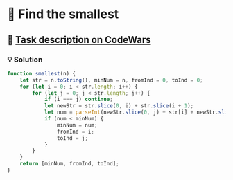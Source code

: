 # 📝 Find the smallest

## 🔗 [Task description on CodeWars](https://www.codewars.com/kata/573992c724fc289553000e95)

### 💡 Solution

```javascript
function smallest(n) {
    let str = n.toString(), minNum = n, fromInd = 0, toInd = 0;
    for (let i = 0; i < str.length; i++) {
        for (let j = 0; j < str.length; j++) {
            if (i === j) continue;
            let newStr = str.slice(0, i) + str.slice(i + 1);
            let num = parseInt(newStr.slice(0, j) + str[i] + newStr.slice(j));
            if (num < minNum) {
                minNum = num;
                fromInd = i;
                toInd = j;
            }
        }
    }
    return [minNum, fromInd, toInd];
}
```
